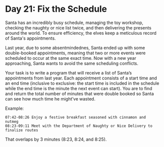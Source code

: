 # Day 21: Fix the Schedule

Santa has an incredibly busy schedule, managing the toy workshop, checking the naughty or nice list twice, and then delivering the presents around the world. To ensure efficiency, the elves keep a meticulous record of Santa's appointments.

Last year, due to some absentmindednes, Santa ended up with some double-booked appointments, meaning that two or more events were scheduled to occur at the same exact time. Now with a new year approaching, Santa wants to avoid the same scheduling conflicts.

Your task is to write a program that will receive a list of Santa’s appointments from last year. Each appointment consists of a start time and an end time (inclusive to exclusive: the start time is included in the schedule while the end time is the minute the next event can start). You are to find and return the total number of minutes that were double booked so Santa can see how much time he might’ve wasted.


Example:
```
07:42-08:26 Enjoy a festive breakfast seasoned with cinnamon and nutmeg
08:23-09:11 Meet with the Department of Naughty or Nice Delivery to finalize routes
```

That overlaps by 3 minutes (8:23, 8:24, and 8:25).
